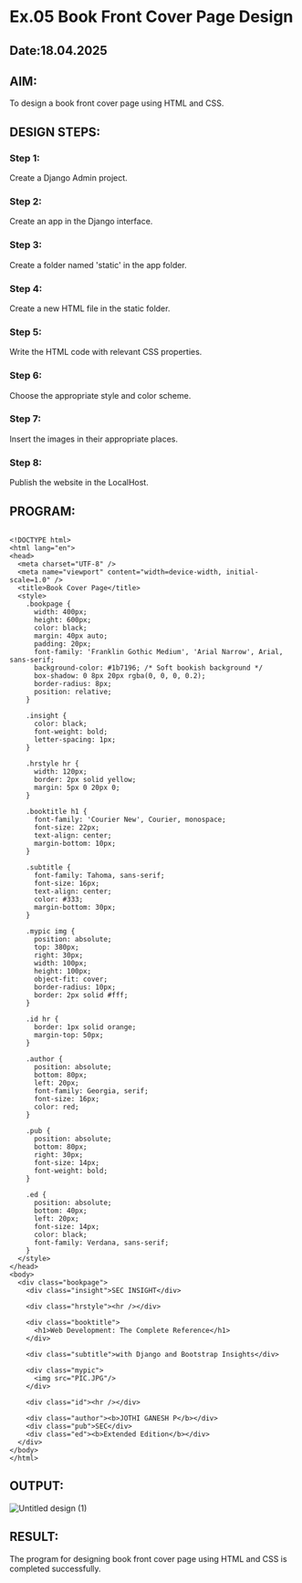# Ex.05 Book Front Cover Page Design
## Date:18.04.2025

## AIM:
To design a book front cover page using HTML and CSS.

## DESIGN STEPS:

### Step 1:
Create a Django Admin project.

### Step 2:
Create an app in the Django interface.

### Step 3:
Create a folder named 'static' in the app folder.

### Step 4:
Create a new HTML file in the static folder.

### Step 5:
Write the HTML code with relevant CSS properties.

### Step 6:
Choose the appropriate style and color scheme.

### Step 7:
Insert the images in their appropriate places.

### Step 8:
Publish the website in the LocalHost.

## PROGRAM:
```

<!DOCTYPE html>
<html lang="en">
<head>
  <meta charset="UTF-8" />
  <meta name="viewport" content="width=device-width, initial-scale=1.0" />
  <title>Book Cover Page</title>
  <style>
    .bookpage {
      width: 400px;
      height: 600px;
      color: black;
      margin: 40px auto;
      padding: 20px;
      font-family: 'Franklin Gothic Medium', 'Arial Narrow', Arial, sans-serif;
      background-color: #1b7196; /* Soft bookish background */
      box-shadow: 0 8px 20px rgba(0, 0, 0, 0.2);
      border-radius: 8px;
      position: relative;
    }

    .insight {
      color: black;
      font-weight: bold;
      letter-spacing: 1px;
    }

    .hrstyle hr {
      width: 120px;
      border: 2px solid yellow;
      margin: 5px 0 20px 0;
    }

    .booktitle h1 {
      font-family: 'Courier New', Courier, monospace;
      font-size: 22px;
      text-align: center;
      margin-bottom: 10px;
    }

    .subtitle {
      font-family: Tahoma, sans-serif;
      font-size: 16px;
      text-align: center;
      color: #333;
      margin-bottom: 30px;
    }

    .mypic img {
      position: absolute;
      top: 380px;
      right: 30px;
      width: 100px;
      height: 100px;
      object-fit: cover;
      border-radius: 10px;
      border: 2px solid #fff;
    }

    .id hr {
      border: 1px solid orange;
      margin-top: 50px;
    }

    .author {
      position: absolute;
      bottom: 80px;
      left: 20px;
      font-family: Georgia, serif;
      font-size: 16px;
      color: red;
    }

    .pub {
      position: absolute;
      bottom: 80px;
      right: 30px;
      font-size: 14px;
      font-weight: bold;
    }

    .ed {
      position: absolute;
      bottom: 40px;
      left: 20px;
      font-size: 14px;
      color: black;
      font-family: Verdana, sans-serif;
    }
  </style>
</head>
<body>
  <div class="bookpage">
    <div class="insight">SEC INSIGHT</div>

    <div class="hrstyle"><hr /></div>

    <div class="booktitle">
      <h1>Web Development: The Complete Reference</h1>
    </div>

    <div class="subtitle">with Django and Bootstrap Insights</div>

    <div class="mypic">
      <img src="PIC.JPG"/>
    </div>

    <div class="id"><hr /></div>

    <div class="author"><b>JOTHI GANESH P</b></div>
    <div class="pub">SEC</div>
    <div class="ed"><b>Extended Edition</b></div>
  </div>
</body>
</html>
```



## OUTPUT:
![Untitled design (1)](https://github.com/user-attachments/assets/7b970a69-ffa7-4df3-9272-455359308f77)




## RESULT:
The program for designing book front cover page using HTML and CSS is completed successfully.
